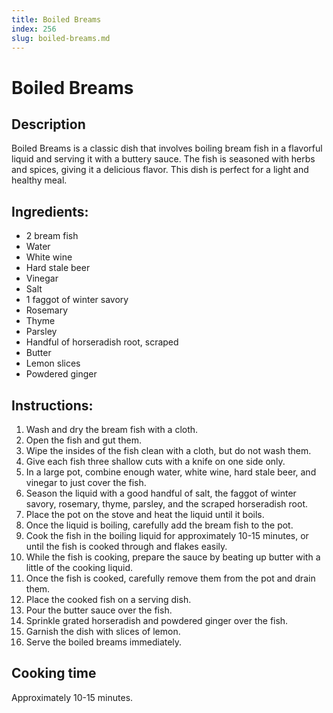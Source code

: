 ```yaml
---
title: Boiled Breams
index: 256
slug: boiled-breams.md
---
```


# Boiled Breams

## Description
Boiled Breams is a classic dish that involves boiling bream fish in a flavorful liquid and serving it with a buttery sauce. The fish is seasoned with herbs and spices, giving it a delicious flavor. This dish is perfect for a light and healthy meal.

## Ingredients:
- 2 bream fish
- Water
- White wine
- Hard stale beer
- Vinegar
- Salt
- 1 faggot of winter savory
- Rosemary
- Thyme
- Parsley
- Handful of horseradish root, scraped
- Butter
- Lemon slices
- Powdered ginger

## Instructions:
1. Wash and dry the bream fish with a cloth.
2. Open the fish and gut them.
3. Wipe the insides of the fish clean with a cloth, but do not wash them.
4. Give each fish three shallow cuts with a knife on one side only.
5. In a large pot, combine enough water, white wine, hard stale beer, and vinegar to just cover the fish.
6. Season the liquid with a good handful of salt, the faggot of winter savory, rosemary, thyme, parsley, and the scraped horseradish root.
7. Place the pot on the stove and heat the liquid until it boils.
8. Once the liquid is boiling, carefully add the bream fish to the pot.
9. Cook the fish in the boiling liquid for approximately 10-15 minutes, or until the fish is cooked through and flakes easily.
10. While the fish is cooking, prepare the sauce by beating up butter with a little of the cooking liquid.
11. Once the fish is cooked, carefully remove them from the pot and drain them.
12. Place the cooked fish on a serving dish.
13. Pour the butter sauce over the fish.
14. Sprinkle grated horseradish and powdered ginger over the fish.
15. Garnish the dish with slices of lemon.
16. Serve the boiled breams immediately.

## Cooking time
Approximately 10-15 minutes.